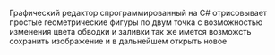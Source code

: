 Графический редактор спрограммированный на С# отрисовывает простые геометрические фигуры по двум точка с возможностью изменения цвета обводки и заливки
так же имется возможсть сохранить изображение и в дальнейшем открыть новое
